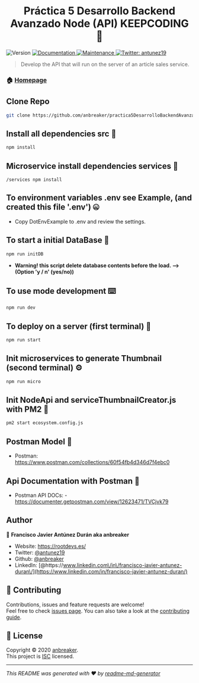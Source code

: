 <h1 align="center">Práctica 5 Desarrollo Backend Avanzado Node (API) KEEPCODING 👋</h1>
<p>
  <img alt="Version" src="https://img.shields.io/badge/version-1.0.0-blue.svg?cacheSeconds=2592000" />
  <a href="https://github.com/anbreaker/practica5DesarrolloBackendAvanzado#readme" target="_blank">
    <img alt="Documentation" src="https://img.shields.io/badge/documentation-yes-brightgreen.svg" />
  </a>
  <a href="https://github.com/anbreaker/practica5DesarrolloBackendAvanzado/graphs/commit-activity" target="_blank">
    <img alt="Maintenance" src="https://img.shields.io/badge/Maintained%3F-yes-green.svg" />
  </a>
  <a href="https://twitter.com/antunez19" target="_blank">
    <img alt="Twitter: antunez19" src="https://img.shields.io/twitter/follow/antunez19.svg?style=social" />
  </a>
</p>

> Develop the API that will run on the server of an article sales service.

### 🏠 [Homepage](https://github.com/anbreaker/practica5DesarrolloBackendAvanzado#readme)

## Clone Repo

```sh
git clone https://github.com/anbreaker/practica5DesarrolloBackendAvanzado.git
```

## Install all dependencies src 💾

```sh
npm install
```

## Microservice install dependencies services 🔧

```
/services npm install
```

## To environment variables .env see Example, (and created this file '.env') 🤐

- Copy DotEnvExample to .env and review the settings.

## To start a initial DataBase 🏁

```sh
npm run initDB
```

- **Warning! this script delete database contents before the load. -->(Option 'y / n' (yes/no))**

## To use mode development ⌨️

```sh
npm run dev
```

## To deploy on a server (first terminal) 🔨

```sh
npm run start
```

## Init microservices to generate Thumbnail (second terminal) ⚙️

```sh
npm run micro
```

## Init NodeApi and serviceThumbnailCreator.js with PM2 🚀
```sh
pm2 start ecosystem.config.js
```

## Postman Model 📯

- Postman: https://www.postman.com/collections/60f54fb4d346d7f4ebc0

## Api Documentation with Postman 📨

- Postman API DOCs: - https://documenter.getpostman.com/view/12623471/TVCjvk79

## Author

👤 **Francisco Javier Antúnez Durán aka anbreaker**

- Website: https://rootdevs.es/
- Twitter: [@antunez19](https://twitter.com/antunez19)
- Github: [@anbreaker](https://github.com/anbreaker)
- LinkedIn: [@https:\/\/www.linkedin.com\/in\/francisco-javier-antunez-duran\/](https://www.linkedin.com/in/francisco-javier-antunez-duran/)

## 🤝 Contributing

Contributions, issues and feature requests are welcome!<br />Feel free to check [issues page](https://github.com/anbreaker/practica5DesarrolloBackendAvanzado/issues). You can also take a look at the [contributing guide](https://github.com/anbreaker/practica5DesarrolloBackendAvanzado/blob/master/CONTRIBUTING.md).

## 📝 License

Copyright © 2020 [anbreaker](https://github.com/anbreaker).<br />
This project is [ISC](https://github.com/anbreaker/practica5DesarrolloBackendAvanzado/blob/master/LICENSE) licensed.

---

_This README was generated with ❤️ by [readme-md-generator](https://github.com/kefranabg/readme-md-generator)_
